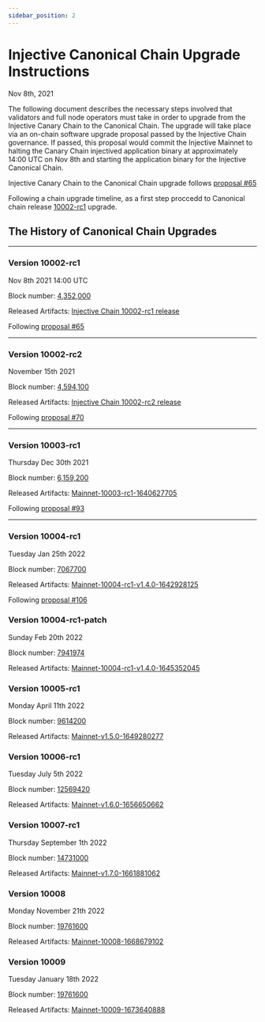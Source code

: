 ```yaml
---
sidebar_position: 2
---
```


# Injective Canonical Chain Upgrade Instructions

 Nov 8th, 2021

 The following document describes the necessary steps involved that validators and full node operators must take in order to upgrade from the Injective Canary Chain to the Canonical Chain. The upgrade will take place via an on-chain software upgrade proposal passed by the Injective Chain governance. If passed, this proposal would commit the Injective Mainnet to halting the Canary Chain injectived application binary at approximately 14:00 UTC on Nov 8th and starting the application binary for the Injective Canonical Chain.

 Injective Canary Chain to the Canonical Chain upgrade follows [proposal #65](https://hub.injective.network/proposals/65)

Following a chain upgrade timeline, as a first step proccedd to Canonical chain release [10002-rc1](canonical-10002-rc1.md) upgrade.


## The History of Canonical Chain Upgrades

---
### Version 10002-rc1
Nov 8th 2021 14:00 UTC 

Block number: [4,352,000](https://explorer.injective.network/block/4352000)

Released Artifacts: [Injective Chain 10002-rc1 release](https://github.com/InjectiveLabs/injective-chain-releases/releases/tag/v1.1.0-1636178708)

Following [proposal #65](https://hub.injective.network/proposals/65)

---
### Version 10002-rc2
November 15th 2021 

Block number: [4,594,100](https://explorer.injective.network/block/4594100)

Released Artifacts: [Injective Chain 10002-rc2 release](https://github.com/InjectiveLabs/injective-chain-releases/releases/tag/v1.1.1-1636733798)

Following [proposal #70](https://hub.injective.network/proposals/70)

---
### Version 10003-rc1
Thursday Dec 30th 2021

Block number: [6,159,200](https://explorer.injective.network/block/6159200)

Released Artifacts: [Mainnet-10003-rc1-1640627705](https://github.com/InjectiveLabs/injective-chain-releases/releases/tag/v1.1.1-1640627705)

Following [proposal #93](https://hub.injective.network/proposals/93)

---
### Version 10004-rc1
Tuesday Jan 25th 2022

Block number: [7067700](https://explorer.injective.network/block/7067700)

Released Artifacts: [Mainnet-10004-rc1-v1.4.0-1642928125](https://github.com/InjectiveLabs/injective-chain-releases/releases/tag/v1.4.0-1642928125)

Following [proposal #106](https://hub.injective.network/proposals/106)

### Version 10004-rc1-patch
Sunday Feb 20th 2022

Block number: [7941974](https://explorer.injective.network/block/7941974)

Released Artifacts: [Mainnet-10004-rc1-v1.4.0-1645352045](https://github.com/InjectiveLabs/injective-chain-releases/releases/tag/v1.4.0-1645352045)

### Version 10005-rc1
Monday April 11th 2022

Block number: [9614200](https://explorer.injective.network/block/9614200)

Released Artifacts: [Mainnet-v1.5.0-1649280277](https://github.com/InjectiveLabs/injective-chain-releases/releases/tag/v1.5.0-1649280277)

### Version 10006-rc1
Tuesday July 5th 2022

Block number: [12569420](https://explorer.injective.network/block/12569420)

Released Artifacts: [Mainnet-v1.6.0-1656650662](https://github.com/InjectiveLabs/injective-chain-releases/releases/tag/v1.6.0-1656650662)

### Version 10007-rc1
Thursday September 1th 2022

Block number: [14731000](https://explorer.injective.network/block/14731000)

Released Artifacts: [Mainnet-v1.7.0-1661881062](https://github.com/InjectiveLabs/injective-chain-releases/releases/tag/v1.7.0-1661881062)

### Version 10008
Monday November 21th 2022

Block number: [19761600](https://explorer.injective.network/block/19761600)

Released Artifacts:  [Mainnet-10008-1668679102](https://github.com/InjectiveLabs/injective-chain-releases/releases/tag/v1.8.0-1668679102)

### Version 10009
Tuesday January 18th 2022

Block number: [19761600](https://explorer.injective.network/block/24204000)

Released Artifacts:  [Mainnet-10009-1673640888](https://github.com/InjectiveLabs/injective-chain-releases/releases/tag/v1.9.0-1673640888)